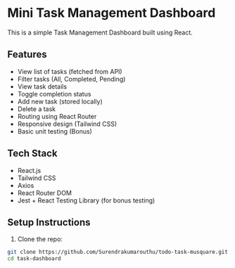 # Mini Task Management Dashboard

This is a simple Task Management Dashboard built using React.

## Features
- View list of tasks (fetched from API)
- Filter tasks (All, Completed, Pending)
- View task details
- Toggle completion status
- Add new task (stored locally)
- Delete a task
- Routing using React Router
- Responsive design (Tailwind CSS)
- Basic unit testing (Bonus)

## Tech Stack
- React.js
- Tailwind CSS
- Axios
- React Router DOM
- Jest + React Testing Library (for bonus testing)

## Setup Instructions

1. Clone the repo:
```bash
git clone https://github.com/Surendrakumarouthu/todo-task-musquare.git
cd task-dashboard
